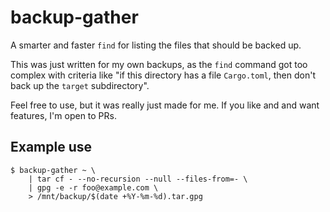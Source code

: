 # backup-gather

A smarter and faster `find` for listing the files that should be backed up.

This was just written for my own backups, as the `find` command got too complex
with criteria like "if this directory has a file `Cargo.toml`, then don't
back up the `target` subdirectory".

Feel free to use, but it was really just made for me. If you like and and want
features, I'm open to PRs.

## Example use

```
$ backup-gather ~ \
    | tar cf - --no-recursion --null --files-from=- \
    | gpg -e -r foo@example.com \
    > /mnt/backup/$(date +%Y-%m-%d).tar.gpg
```
